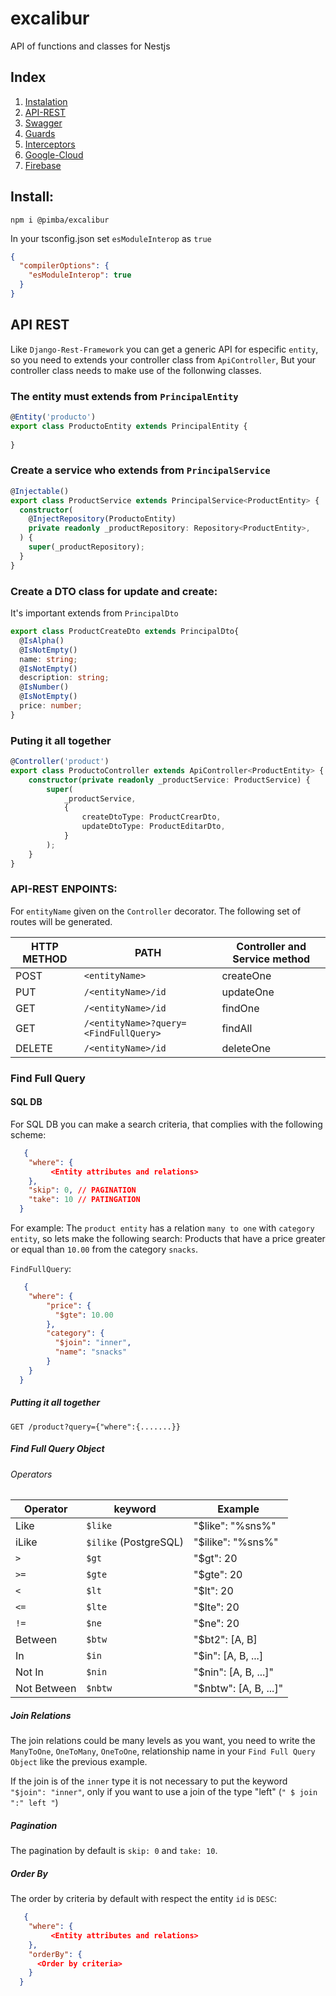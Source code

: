 # excalibur
API of functions and classes for Nestjs

## Index

1. [Instalation](#install)
2. [API-REST](#api-rest)
3. [Swagger](#api-rest)
4. [Guards](#api-rest)
5. [Interceptors](#api-rest)
6. [Google-Cloud](#api-rest)
7. [Firebase](#api-rest)


## Install:

```shell script
npm i @pimba/excalibur
```

In your tsconfig.json set `esModuleInterop` as `true`

```json
{
  "compilerOptions": {
    "esModuleInterop": true
  }
}
```


## API REST 
Like `Django-Rest-Framework` you can get a generic API for especific `entity`, so you need
to extends your controller class from ``ApiController``, But your controller class needs to make use of the 
 follonwing classes.
 
### The entity must extends from `PrincipalEntity`

```typescript
@Entity('producto')
export class ProductoEntity extends PrincipalEntity {
  
}
``` 
 
 
### Create a service who extends from `PrincipalService`

```typescript
@Injectable()
export class ProductService extends PrincipalService<ProductEntity> {
  constructor(
    @InjectRepository(ProductoEntity)
    private readonly _productRepository: Repository<ProductEntity>,
  ) {
    super(_productRepository);
  }
}
```

### Create a DTO class for update and create:
It's important extends from `PrincipalDto`


```typescript
export class ProductCreateDto extends PrincipalDto{
  @IsAlpha()
  @IsNotEmpty()
  name: string;
  @IsNotEmpty()
  description: string;
  @IsNumber()
  @IsNotEmpty()
  price: number;
}
```

### Puting it all together

```typescript
@Controller('product')
export class ProductoController extends ApiController<ProductEntity> {
    constructor(private readonly _productService: ProductService) {
        super(
            _productService,
            {
                createDtoType: ProductCrearDto,
                updateDtoType: ProductEditarDto,
            }
        );
    }
}
```

### API-REST ENPOINTS:
For  `entityName` given on the `Controller` decorator. The following 
set of routes will be generated.

| HTTP METHOD | PATH  | Controller and Service method |
| --------- | ------ | ----------------------------- |
|  POST  | `<entityName>`  | createOne              |
|  PUT | `/<entityName>/id` |  updateOne |
|  GET | `/<entityName>/id` | findOne  | 
| GET  | `/<entityName>?query=<FindFullQuery>`  | findAll |
| DELETE |  `/<entityName>/id` | deleteOne |

###  Find Full Query

#### SQL DB
For SQL DB you can make a search criteria, that complies 
with the following scheme:

```json
   {
    "where": {
         <Entity attributes and relations>
    },
    "skip": 0, // PAGINATION
    "take": 10 // PATINGATION
  }  
```

For example:
The `product entity` has a relation `many to one` with `category entity`, so lets make 
the following search: Products that have a price greater or equal than `10.00` from the category `snacks`.

`FindFullQuery`: 

```json
   {
    "where": {
        "price": {
          "$gte": 10.00
        },
        "category": {
          "$join": "inner",
          "name": "snacks"
        }
    }
  }  
```
##### Putting it all together
 
`GET /product?query={"where":{.......}}`


##### Find Full Query Object

###### Operators

| Operator |   keyword  |  Example |
|  ------  |  -----  | --- |
| Like  |  `$like` | "$like": "%sns%"    |
| iLike  |  `$ilike` (PostgreSQL) | "$ilike": "%sns%"    |
|  `> ` | `$gt`  | "$gt": 20 |
| `>=`  | `$gte` |  "$gte": 20 |
| `<` |  `$lt` |  "$lt": 20 |
| `<=` |  `$lte` |  "$lte": 20 |
| `!=` | `$ne` |   "$ne": 20 |
| Between | `$btw` | "$bt2": [A, B]  |
| In | `$in` | "$in": [A, B, ...] |
| Not In | `$nin` | "$nin": [A, B, ...]"
| Not Between | `$nbtw` |  "$nbtw": [A, B, ...]"

##### Join Relations
The join relations could be many levels as you want, you need to write the 
`ManyToOne`, `OneToMany`, `OneToOne`, relationship name in your `Find Full Query Object` like the previous example.
 


If the join is of the `inner` type it is not necessary to put the keyword `"$join": "inner"`, only if you want to use a join of the type "left" (`" $ join ":" left "`)


##### Pagination
The pagination by default is `skip: 0` and `take: 10`.

##### Order By
The order by criteria by default with respect the entity `id` is `DESC`: 
 
```json
   {
    "where": {
         <Entity attributes and relations>
    },
    "orderBy": {
      <Order by criteria>
    }
  }  
```